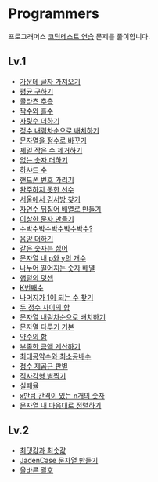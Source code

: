 # Programmers

프로그래머스 [코딩테스트 연습](https://programmers.co.kr/learn/challenges) 문제를 풀이합니다.

## Lv.1

- [가운데 글자 가져오기](https://github.com/devlse/Programmers/blob/main/Lv.1/%EA%B0%80%EC%9A%B4%EB%8D%B0%20%EA%B8%80%EC%9E%90%20%EA%B0%80%EC%A0%B8%EC%98%A4%EA%B8%B0.js)
- [평균 구하기](https://github.com/devlse/Programmers/blob/main/Lv.1/%ED%8F%89%EA%B7%A0%20%EA%B5%AC%ED%95%98%EA%B8%B0.js)
- [콜라츠 추측](https://github.com/devlse/Programmers/blob/main/Lv.1/%EC%BD%9C%EB%9D%BC%EC%B8%A0%20%EC%B6%94%EC%B8%A1.js)
- [짝수와 홀수](https://github.com/devlse/Programmers/blob/main/Lv.1/%EC%A7%9D%EC%88%98%EC%99%80%20%ED%99%80%EC%88%98.js)
- [자릿수 더하기](https://github.com/devlse/Programmers/blob/main/Lv.1/%EC%9E%90%EB%A6%BF%EC%88%98%20%EB%8D%94%ED%95%98%EA%B8%B0.js)
- [정수 내림차순으로 배치하기](https://github.com/devlse/Programmers/blob/main/Lv.1/%EC%A0%95%EC%88%98%20%EB%82%B4%EB%A6%BC%EC%B0%A8%EC%88%9C%EC%9C%BC%EB%A1%9C%20%EB%B0%B0%EC%B9%98%ED%95%98%EA%B8%B0.js)
- [문자열을 정수로 바꾸기](https://github.com/devlse/Programmers/blob/main/Lv.1/%EB%AC%B8%EC%9E%90%EC%97%B4%EC%9D%84%20%EC%A0%95%EC%88%98%EB%A1%9C%20%EB%B0%94%EA%BE%B8%EA%B8%B0.js)
- [제일 작은 수 제거하기](https://github.com/devlse/Programmers/blob/main/Lv.1/%EC%A0%9C%EC%9D%BC%20%EC%9E%91%EC%9D%80%20%EC%88%98%20%EC%A0%9C%EA%B1%B0%ED%95%98%EA%B8%B0.js)
- [없는 숫자 더하기](https://github.com/devlse/Programmers/blob/main/Lv.1/%EC%97%86%EB%8A%94%20%EC%88%AB%EC%9E%90%20%EB%8D%94%ED%95%98%EA%B8%B0.js)
- [하샤드 수](https://github.com/devlse/Programmers/blob/main/Lv.1/%ED%95%98%EC%83%A4%EB%93%9C%20%EC%88%98.js)
- [핸드폰 번호 가리기](https://github.com/devlse/Programmers/blob/main/Lv.1/%ED%95%B8%EB%93%9C%ED%8F%B0%20%EB%B2%88%ED%98%B8%20%EA%B0%80%EB%A6%AC%EA%B8%B0.js)
- [완주하지 못한 선수](https://github.com/devlse/Programmers/blob/main/Lv.1/%EC%99%84%EC%A3%BC%ED%95%98%EC%A7%80%20%EB%AA%BB%ED%95%9C%20%EC%84%A0%EC%88%98.js)
- [서울에서 김서방 찾기](https://github.com/devlse/Programmers/blob/main/Lv.1/%EC%84%9C%EC%9A%B8%EC%97%90%EC%84%9C%20%EA%B9%80%EC%84%9C%EB%B0%A9%20%EC%B0%BE%EA%B8%B0.js)
- [자연수 뒤집어 배열로 만들기](https://github.com/devlse/Programmers/blob/main/Lv.1/%EC%9E%90%EC%97%B0%EC%88%98%20%EB%92%A4%EC%A7%91%EC%96%B4%20%EB%B0%B0%EC%97%B4%EB%A1%9C%20%EB%A7%8C%EB%93%A4%EA%B8%B0.js)
- [이상한 문자 만들기](https://github.com/devlse/Programmers/blob/main/Lv.1/%EC%9D%B4%EC%83%81%ED%95%9C%20%EB%AC%B8%EC%9E%90%20%EB%A7%8C%EB%93%A4%EA%B8%B0.js)
- [수박수박수박수박수박수?](https://github.com/devlse/Programmers/blob/main/Lv.1/%EC%88%98%EB%B0%95%EC%88%98%EB%B0%95%EC%88%98%EB%B0%95%EC%88%98%EB%B0%95%EC%88%98%EB%B0%95%EC%88%98.js)
- [음양 더하기](https://github.com/devlse/Programmers/blob/main/Lv.1/%EC%9D%8C%EC%96%91%20%EB%8D%94%ED%95%98%EA%B8%B0.js)
- [같은 숫자는 싫어](https://github.com/devlse/Programmers/blob/main/Lv.1/%EA%B0%99%EC%9D%80%20%EC%88%AB%EC%9E%90%EB%8A%94%20%EC%8B%AB%EC%96%B4.js)
- [문자열 내 p와 y의 개수](https://github.com/devlse/Programmers/blob/main/Lv.1/%EB%AC%B8%EC%9E%90%EC%97%B4%20%EB%82%B4%20p%EC%99%80%20y%EC%9D%98%20%EA%B0%9C%EC%88%98.js)
- [나누어 떨어지는 숫자 배열](https://github.com/devlse/Programmers/blob/main/Lv.1/%EB%82%98%EB%88%84%EC%96%B4%20%EB%96%A8%EC%96%B4%EC%A7%80%EB%8A%94%20%EC%88%AB%EC%9E%90%20%EB%B0%B0%EC%97%B4.js)
- [행렬의 덧셈](https://github.com/devlse/Programmers/blob/main/Lv.1/%ED%96%89%EB%A0%AC%EC%9D%98%20%EB%8D%A7%EC%85%88.js)
- [K번째수](https://github.com/devlse/Programmers/blob/main/Lv.1/K%EB%B2%88%EC%A7%B8%EC%88%98.js)
- [나머지가 1이 되는 수 찾기](https://github.com/devlse/Programmers/blob/main/Lv.1/%EB%82%98%EB%A8%B8%EC%A7%80%EA%B0%80%201%EC%9D%B4%20%EB%90%98%EB%8A%94%20%EC%88%98%20%EC%B0%BE%EA%B8%B0.js)
- [두 정수 사이의 합](https://github.com/devlse/Programmers/blob/main/Lv.1/%EB%91%90%20%EC%A0%95%EC%88%98%20%EC%82%AC%EC%9D%B4%EC%9D%98%20%ED%95%A9.js)
- [문자열 내림차순으로 배치하기](https://github.com/devlse/Programmers/blob/main/Lv.1/%EB%AC%B8%EC%9E%90%EC%97%B4%20%EB%82%B4%EB%A6%BC%EC%B0%A8%EC%88%9C%EC%9C%BC%EB%A1%9C%20%EB%B0%B0%EC%B9%98%ED%95%98%EA%B8%B0.js)
- [문자열 다루기 기본](https://github.com/devlse/Programmers/blob/main/Lv.1/%EB%AC%B8%EC%9E%90%EC%97%B4%20%EB%8B%A4%EB%A3%A8%EA%B8%B0%20%EA%B8%B0%EB%B3%B8.js)
- [약수의 합](https://github.com/devlse/Programmers/blob/main/Lv.1/%EC%95%BD%EC%88%98%EC%9D%98%20%ED%95%A9.js)
- [부족한 금액 계산하기](https://github.com/devlse/Programmers/blob/main/Lv.1/%EB%B6%80%EC%A1%B1%ED%95%9C%20%EA%B8%88%EC%95%A1%20%EA%B3%84%EC%82%B0%ED%95%98%EA%B8%B0.js)
- [최대공약수와 최소공배수](https://github.com/devlse/Programmers/blob/main/Lv.1/%EC%B5%9C%EB%8C%80%EA%B3%B5%EC%95%BD%EC%88%98%EC%99%80%20%EC%B5%9C%EC%86%8C%EA%B3%B5%EB%B0%B0%EC%88%98.js)
- [정수 제곱근 판별]()
- [직사각형 별찍기]()
- [실패율]()
- [x만큼 간격이 있는 n개의 숫자]()
- [문자열 내 마음대로 정렬하기]()

## Lv.2

- [최댓값과 최솟값](https://github.com/devlse/Programmers/blob/main/Lv.2/%EC%B5%9C%EB%8C%93%EA%B0%92%EA%B3%BC%20%EC%B5%9C%EC%86%9F%EA%B0%92.js)
- [JadenCase 문자열 만들기](https://github.com/devlse/Programmers/blob/main/Lv.2/JadenCase%20%EB%AC%B8%EC%9E%90%EC%97%B4%20%EB%A7%8C%EB%93%A4%EA%B8%B0.js)
- [올바른 괄호](https://github.com/devlse/Programmers/blob/main/Lv.2/%EC%98%AC%EB%B0%94%EB%A5%B8%20%EA%B4%84%ED%98%B8.js)
